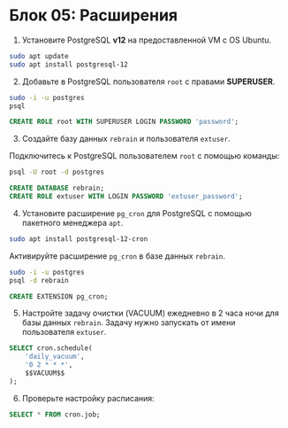 # Блок 05: Расширения

1. Установите PostgreSQL **v12** на предоставленной VM с OS Ubuntu.
```bash
sudo apt update
sudo apt install postgresql-12
```

2. Добавьте в PostgreSQL пользователя `root` с правами **SUPERUSER**.
```bash
sudo -i -u postgres
psql
```
```sql
CREATE ROLE root WITH SUPERUSER LOGIN PASSWORD 'password';
```

3. Создайте базу данных `rebrain` и пользователя `extuser`.

Подключитесь к PostgreSQL пользователем `root` с помощью команды:
```bash
psql -U root -d postgres
```

```sql
CREATE DATABASE rebrain;
CREATE ROLE extuser WITH LOGIN PASSWORD 'extuser_password';
```

4. Установите расширение `pg_cron` для PostgreSQL с помощью пакетного менеджера `apt`.
```bash
sudo apt install postgresql-12-cron
```

Активируйте расширение `pg_cron` в базе данных `rebrain`.
```bash
sudo -i -u postgres
psql -d rebrain
```
```sql
CREATE EXTENSION pg_cron;
```

5. Настройте задачу очистки (VACUUM) ежедневно в 2 часа ночи для базы данных `rebrain`. Задачу нужно запускать от имени пользователя `extuser`.
```sql
SELECT cron.schedule(
    'daily_vacuum',
    '0 2 * * *',
    $$VACUUM$$
);
```

6. Проверьте настройку расписания:
```sql
SELECT * FROM cron.job;
```
